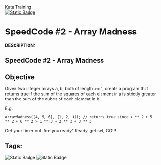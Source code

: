 Kata Training <br>
[![Static Badge](https://img.shields.io/badge/8kyu%20-%20black?style=flat&logo=codewars&labelColor=B1361E&color=black)](Javascript/8kyu)

# SpeedCode #2 - Array Madness

**DESCRIPTION:**

## SpeedCode #2 - Array Madness

## Objective

Given two integer arrays a, b, both of length >= 1, create a program that returns true if the sum of the squares of each element in a is strictly greater than the sum of the cubes of each element in b.

E.g.

```
arrayMadness([4, 5, 6], [1, 2, 3]); // returns true since 4 ** 2 + 5 ** 2 + 6 ** 2 > 1 ** 3 + 2 ** 3 + 3 ** 3
```

Get your timer out. Are you ready? Ready, get set, GO!!!


## Tags:
![Static Badge](https://img.shields.io/badge/puzzles%20-%20red?style=plastic) ![Static Badge](https://img.shields.io/badge/arrays%20-%20dodgerblue?style=plastic)